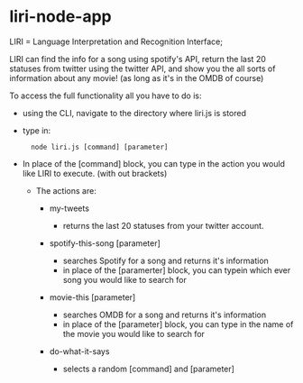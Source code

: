 # liri-node-app

LIRI = Language Interpretation and Recognition Interface;

LIRI can find the info for a song using spotify's API, return the last 20 statuses from twitter using the twitter API, and show you the all sorts of information about any movie! (as long as it's in the OMDB of course)

To access the full functionality all you have to do is:
- using the CLI, navigate to the directory where liri.js is stored

- type in: 
	
		node liri.js [command] [parameter]

- In place of the [command] block, you can type in the action you would like LIRI to execute. (with out brackets)
	
	- The actions are:
		
		- my-tweets 
			- returns the last 20 statuses from your twitter account.

		- spotify-this-song [parameter]
			- searches Spotify for a song and returns it's information
			- in place of the [paramerter] block, you can typein which ever song you would like to search for

		- movie-this [parameter]
			- searches OMDB for a song and returns it's information
			- in place of the [parameter] block, you can type in the name of the movie you would like to search for

		- do-what-it-says
			- selects a random [command] and [parameter]